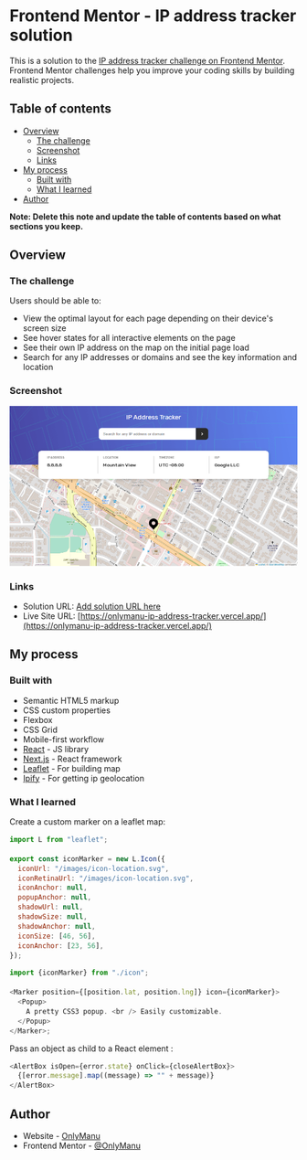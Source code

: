 # Frontend Mentor - IP address tracker solution

This is a solution to the [IP address tracker challenge on Frontend Mentor](https://www.frontendmentor.io/challenges/ip-address-tracker-I8-0yYAH0). Frontend Mentor challenges help you improve your coding skills by building realistic projects.

## Table of contents

- [Overview](#overview)
  - [The challenge](#the-challenge)
  - [Screenshot](#screenshot)
  - [Links](#links)
- [My process](#my-process)
  - [Built with](#built-with)
  - [What I learned](#what-i-learned)
- [Author](#author)

**Note: Delete this note and update the table of contents based on what sections you keep.**

## Overview

### The challenge

Users should be able to:

- View the optimal layout for each page depending on their device's screen size
- See hover states for all interactive elements on the page
- See their own IP address on the map on the initial page load
- Search for any IP addresses or domains and see the key information and location

### Screenshot

![](./screenshot.png)

### Links

- Solution URL: [Add solution URL here](https://onlymanu-ip-address-tracker.vercel.app/)
- Live Site URL: [https://onlymanu-ip-address-tracker.vercel.app/](https://onlymanu-ip-address-tracker.vercel.app/)

## My process

### Built with

- Semantic HTML5 markup
- CSS custom properties
- Flexbox
- CSS Grid
- Mobile-first workflow
- [React](https://reactjs.org/) - JS library
- [Next.js](https://nextjs.org/) - React framework
- [Leaflet](https://leafletjs.com/) - For building map
- [Ipify](https://geo.ipify.org/) - For getting ip geolocation

### What I learned

Create a custom marker on a leaflet map:

```js
import L from "leaflet";

export const iconMarker = new L.Icon({
  iconUrl: "/images/icon-location.svg",
  iconRetinaUrl: "/images/icon-location.svg",
  iconAnchor: null,
  popupAnchor: null,
  shadowUrl: null,
  shadowSize: null,
  shadowAnchor: null,
  iconSize: [46, 56],
  iconAnchor: [23, 56],
});
```

```js
import {iconMarker} from "./icon";

<Marker position={[position.lat, position.lng]} icon={iconMarker}>
  <Popup>
    A pretty CSS3 popup. <br /> Easily customizable.
  </Popup>
</Marker>;
```

Pass an object as child to a React element :

```js
<AlertBox isOpen={error.state} onClick={closeAlertBox}>
  {[error.message].map((message) => "" + message)}
</AlertBox>
```

## Author

- Website - [OnlyManu](https://onlymanu.vercel.app)
- Frontend Mentor - [@OnlyManu](https://www.frontendmentor.io/profile/OnlyManu)

